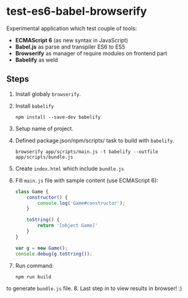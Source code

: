 # test-es6-babel-browserify

Experimental application which test couple of tools:
 - **ECMAScript 6** (as new syntax in JavaScript)
 - **Babel.js** as parse and transpiler ES6 to ES5
 - **Browserify** as manager of require modules on frontend part
 - **Babelify** as weld

## Steps

1. Install globaly `browserify`.
2. Install `babelify`

    ```
    npm install --save-dev babelify
    ```

3. Setup name of project.
4. Defined package.json/npm/scripts/ task to build with `babelify`.

    ```
    browserify app/scripts/main.js -t babelify --outfile app/scripts/bundle.js
    ```

5. Create `index.html` which include `bundle.js`
6. Fill `main.js` file with sample content (use ECMAScript 6):

    ```javascript
    class Game {
        constructor() {
            console.log('Game#constructor');
        }

        toString() {
            return '[object Game]'
        }
    }

    var g = new Game();
    console.debug(g.toString());
    ```

7. Run command:

    ```
    npm run build
    ```
to generate `bundle.js` file.
8. Last step in to view results in browser! :)